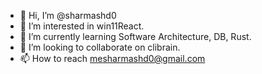 - 👋 Hi, I’m @sharmashd0
- 👀 I’m interested in win11React.
- 🌱 I’m currently learning Software Architecture, DB, Rust.
- 💞️ I’m looking to collaborate on clibrain.
- 📫 How to reach mesharmashd0@gmail.com

<!---
sharmashd0/sharmashd0 is a ✨ special ✨] because its `README.md` (this file) appears on your GitHub p

-
